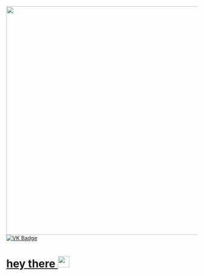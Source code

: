 <div id="header" align="center">
  <img src="https://media.giphy.com/media/vzO0Vc8b2VBLi/giphy.gif" width="600"/>
</div>
<div id="badges">
  <a href="https://vk.com/rei62">
    <img src="https://img.shields.io/badge/VKontakte-blue?logo=VK&logoColor=white&style=for-the-badge" alt="VK Badge"/>
    <h1>
  hey there
  <img src="https://media.giphy.com/media/hvRJCLFzcasrR4ia7z/giphy.gif" width="30px"/>
</h1>
  </a>
